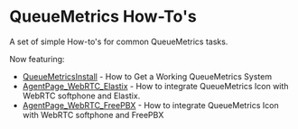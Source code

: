 QueueMetrics How-To's
=====================

A set of simple How-to's for common QueueMetrics tasks.

Now featuring:

* [QueueMetricsInstall](QueueMetricsInstall.md) - How to Get a Working QueueMetrics System
* [AgentPage_WebRTC_Elastix](AgentPage_WebRTC_Elastix.md) - How to integrate QueueMetrics Icon with WebRTC softphone and Elastix.
* [AgentPage_WebRTC_FreePBX](AgentPage_WebRTC_FreePBX.md) - How to integrate QueueMetrics Icon with WebRTC softphone and FreePBX


